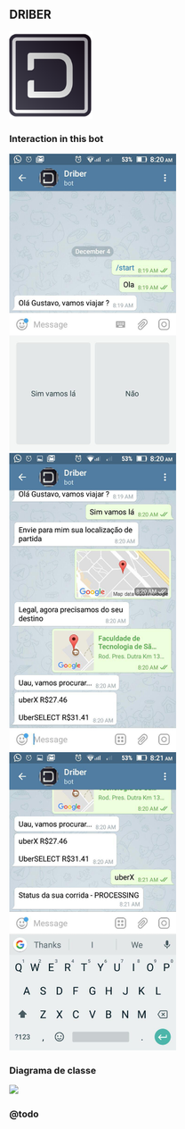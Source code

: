 ## DRIBER
<img width="150" src="logo.png" />

### Interaction in this bot
<img width="300" src="screen1.jpg"/>

<img width="300" src="screen2.jpg"/>

<img width="300" src="screen3.jpg"/>


### Diagrama de classe
<img width="900" src="driber.png" />

### @todo
